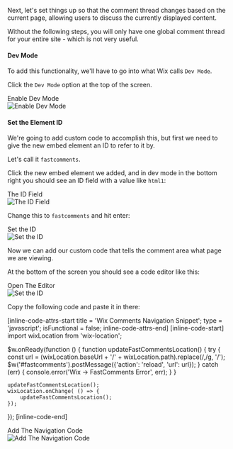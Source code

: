 Next, let's set things up so that the comment thread changes based on the current page, allowing users to discuss the currently displayed content.

Without the following steps, you will only have one global comment thread for your entire site - which is not very useful.

#### Dev Mode

To add this functionality, we'll have to go into what Wix calls `Dev Mode`.

Click the `Dev Mode` option at the top of the screen.

<div class="screenshot white-bg">
    <div class="title">Enable Dev Mode</div>
    <img class="screenshot-image" src="/images/installation-guides/installation-guide-wix-step-5-dev-mode.png" alt="Enable Dev Mode" />
</div>

#### Set the Element ID

We're going to add custom code to accomplish this, but first we need to give the new embed element an ID to refer to it by.

Let's call it `fastcomments`.

Click the new embed element we added, and in dev mode in the bottom right you should see an ID field with a value like `html1`:

<div class="screenshot white-bg">
    <div class="title">The ID Field</div>
    <img class="screenshot-image" src="/images/installation-guides/installation-guide-wix-step-5-id-0.png" alt="The ID Field" />
</div>

Change this to `fastcomments` and hit enter:

<div class="screenshot white-bg">
    <div class="title">Set the ID</div>
    <img class="screenshot-image" src="/images/installation-guides/installation-guide-wix-step-5-id-1.png" alt="Set the ID" />
</div>

Now we can add our custom code that tells the comment area what page we are viewing.

At the bottom of the screen you should see a code editor like this:

<div class="screenshot white-bg">
    <div class="title">Open The Editor</div>
    <img class="screenshot-image" src="/images/installation-guides/installation-guide-wix-step-7-open-editor.png" alt="Set the ID" />
</div>

Copy the following code and paste it in there:

[inline-code-attrs-start title = 'Wix Comments Navigation Snippet'; type = 'javascript'; isFunctional = false; inline-code-attrs-end]
[inline-code-start]
import wixLocation from 'wix-location';

$w.onReady(function () {
    function updateFastCommentsLocation() {
        try {
            const url = (wixLocation.baseUrl + '/' + wixLocation.path).replace(/,/g, '/');
            $w('#fastcomments').postMessage({'action': 'reload', 'url': url});
        } catch (err) {
            console.error('Wix -> FastComments Error', err);
        }
    }

    updateFastCommentsLocation();
    wixLocation.onChange( () => {
        updateFastCommentsLocation();
    });
});
[inline-code-end]

<div class="screenshot white-bg">
    <div class="title">Add The Navigation Code</div>
    <img class="screenshot-image" src="/images/installation-guides/installation-guide-wix-step-7-paste-code.png" alt="Add The Navigation Code" />
</div>
